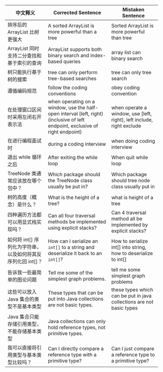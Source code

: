 | 中文释义                                      | Corrected Sentence                                      | Mistaken Sentence                          |
|-----------------------------------------------|---------------------------------------------------------|--------------------------------------------|
| 排序后的 ArrayList 比树更强大                  | A sorted ArrayList is more powerful than a tree         | Sorted ArrayList is more powerful than tree |
| ArrayList 同时支持二分查找和基于索引的查询      | ArrayList supports both binary search and index-based queries | array list can binary search               |
| 树只能执行基于树的搜索                         | tree can only perform tree-based searches               | tree can only tree search                  |
| 遵循编码规范                                  | follow the coding conventions                           | obey coding convention                     |
| 在处理窗口区间时采用左闭右开表示法            | when operating on a window, use the half-open interval [left, right) (inclusive of left endpoint, exclusive of right endpoint) | when operate a window, use [left, right), left include, right exclude |
| 在进行编程面试时                              | during a coding interview                               | when doing coding interview                |
| 退出 while 循环之后                           | After exiting the while loop                            | When quit while loop                       |
| TreeNode 类通常应该放在哪个包中？             | Which package should the TreeNode class usually be put in? | Which package should tree node class usually put in |
| 树的高度（概念）是什么？                      | What is the height of a tree?                           | what is height of a tree                   |
| 四种遍历方法都可以用显式栈实现吗？            | Can all four traversal methods be implemented using explicit stacks? | Can 4 traversal method all be implemented by explicit stacks? |
| 如何将 int[] 序列化为字符串，以及如何将其反序列化回 int[]？ | How can I serialize an `int[]` to a string and deserialize it back to an `int[]`? | How to serialize int[] into string, how to deserialize to int[] |
| 告诉我一些最简单的图论问题                     | Tell me some of the simplest graph problems.            | tell me some simplest graph problems        |
| 这些可以放入 Java 集合的类型不是基本类型        | These types that can be put into Java collections are not basic types. | these types which can be put in java collections are not basic types |
| Java 集合只能存储引用类型，不能存储基本类型      | Java collections can only hold reference types, not primitive types. |                                            |
| 我可以直接将引用类型与基本类型比较吗？         | Can I directly compare a reference type with a primitive type? | Can I just compare a reference type to a primitive type? |
